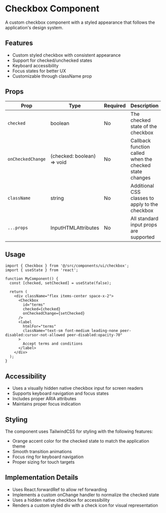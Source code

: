 # Checkbox Component

A custom checkbox component with a styled appearance that follows the application's design system.

## Features

- Custom styled checkbox with consistent appearance
- Support for checked/unchecked states
- Keyboard accessibility
- Focus states for better UX
- Customizable through className prop

## Props

| Prop | Type | Required | Description |
|------|------|----------|-------------|
| `checked` | boolean | No | The checked state of the checkbox |
| `onCheckedChange` | (checked: boolean) => void | No | Callback function called when the checked state changes |
| `className` | string | No | Additional CSS classes to apply to the checkbox |
| `...props` | InputHTMLAttributes<HTMLInputElement> | No | All standard input props are supported |

## Usage

```tsx
import { Checkbox } from '@/src/components/ui/checkbox';
import { useState } from 'react';

function MyComponent() {
  const [checked, setChecked] = useState(false);
  
  return (
    <div className="flex items-center space-x-2">
      <Checkbox 
        id="terms" 
        checked={checked} 
        onCheckedChange={setChecked} 
      />
      <label 
        htmlFor="terms" 
        className="text-sm font-medium leading-none peer-disabled:cursor-not-allowed peer-disabled:opacity-70"
      >
        Accept terms and conditions
      </label>
    </div>
  );
}
```

## Accessibility

- Uses a visually hidden native checkbox input for screen readers
- Supports keyboard navigation and focus states
- Includes proper ARIA attributes
- Maintains proper focus indication

## Styling

The component uses TailwindCSS for styling with the following features:

- Orange accent color for the checked state to match the application theme
- Smooth transition animations
- Focus ring for keyboard navigation
- Proper sizing for touch targets

## Implementation Details

- Uses React.forwardRef to allow ref forwarding
- Implements a custom onChange handler to normalize the checked state
- Uses a hidden native checkbox for accessibility
- Renders a custom styled div with a check icon for visual representation
